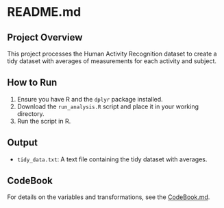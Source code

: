 # README.md

## Project Overview

This project processes the Human Activity Recognition dataset to create a tidy dataset with averages of measurements for each activity and subject.

## How to Run

1. Ensure you have R and the `dplyr` package installed.
2. Download the `run_analysis.R` script and place it in your working directory.
3. Run the script in R.

## Output

- `tidy_data.txt`: A text file containing the tidy dataset with averages.

## CodeBook

For details on the variables and transformations, see the [CodeBook.md](CodeBook.md).

